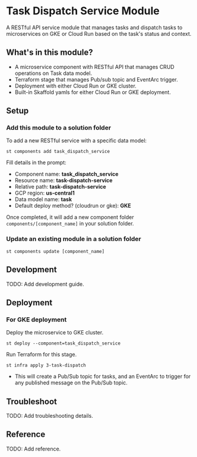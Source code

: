 # Task Dispatch Service Module

A RESTful API service module that manages tasks and dispatch tasks to microservices on GKE or Cloud Run based on the task's
status and context.

## What's in this module?

- A microservice component with RESTful API that manages CRUD operations on Task data model.
- Terraform stage that manages Pub/sub topic and EventArc trigger.
- Deployment with either Cloud Run or GKE cluster.
- Built-in Skaffold yamls for either Cloud Run or GKE deployment.

## Setup

### Add this module to a solution folder

To add a new RESTful service with a specific data model:
```
st components add task_dispatch_service
```

Fill details in the prompt:
- Component name: **task_dispatch_service**
- Resource name: **task-dispatch-service**
- Relative path: **task-dispatch-service**
- GCP region: **us-central1**
- Data model name: **task**
- Default deploy method? (cloudrun or gke): **GKE**

Once completed, it will add a new component folder
`components/[component_name]` in your solution folder.

### Update an existing module in a solution folder

```
st components update [component_name]
```

## Development

TODO: Add development guide.

## Deployment

### For GKE deployment

Deploy the microservice to GKE cluster.
```
st deploy --component=task_dispatch_service
```

Run Terraform for this stage.
```
st infra apply 3-task-dispatch
```
- This will create a Pub/Sub topic for tasks, and an EventArc to trigger for any published message on the Pub/Sub topic.

## Troubleshoot

TODO: Add troubleshooting details.

## Reference

TODO: Add reference.
